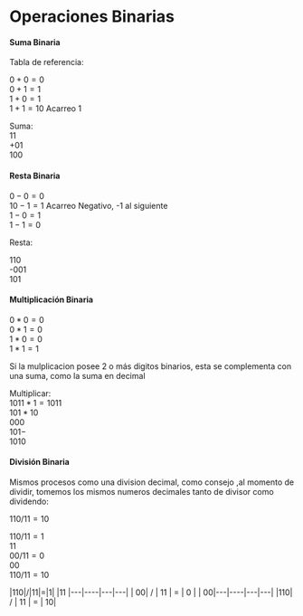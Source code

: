 # Operaciones Binarias

#### Suma Binaria

Tabla de referencia:

$0  +  0  =  0$  
$0  +  1  =  1$  
$1  +  0  =  1$  
$1  +  1  =  10$  Acarreo 1

Suma:  
  $11$  
$+ 01$  
 $100$  

#### Resta Binaria

 $0  -  0  =  0$  
 $10  -  1  =  1$  Acarreo Negativo, -1 al siguiente  
 $1  -  0  =  1$  
 $1  -  1  =  0$  

 Resta:

 110  
-001  
 101  

 #### Multiplicación Binaria

 $0 * 0 = 0$  
 $0 * 1 = 0$  
 $1 * 0 = 0$  
 $1 * 1 = 1$  

Si la mulplicacion posee 2 o más digitos binarios, esta se complementa con una suma, como la suma en decimal

 Multiplicar:  
$1011 * 1 = 1011$  
$101 * 10$  
$000$  
$101-$  
$1010$  

#### División Binaria

Mismos procesos como una division decimal, como consejo ,al momento de dividir, tomemos los mismos numeros decimales tanto de divisor como dividendo:

$110 / 11 = 10$  

$110 / 11 = 1$  
$11$  
$00 / 11 = 0$  
$00$  
$110 / 11 = 10$  


|$110$|$/$|$11$|$=$|$1$|
|$11$ |---|----|---|---|
| $00$| / | 11 | = | 0 |
| $00$|---|----|---|---|
|$110$| / | 11 | = | 10|
